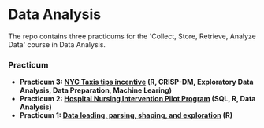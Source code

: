 # Data Analysis

The repo contains three practicums for the 'Collect, Store, Retrieve, Analyze Data' course in Data Analysis.

### Practicum

- **Practicum 3: [NYC Taxis tips incentive](https://github.com/penghy27/DataAnalysis/tree/main/Practicum3) (R, CRISP-DM, Exploratory Data Analysis, Data Preparation, Machine Learing)**
- **Practicum 2: [Hospital Nursing Intervention Pilot Program](https://github.com/penghy27/DataAnalysis/tree/main/Practicum2) (SQL, R, Data Analysis)**
- **Practicum 1: [Data loading, parsing, shaping, and exploration](https://github.com/penghy27/DataAnalysis/tree/main/Practicum1) (R)**


